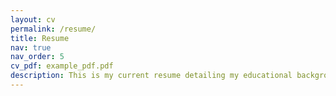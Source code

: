 ```yaml
---
layout: cv
permalink: /resume/
title: Resume
nav: true
nav_order: 5
cv_pdf: example_pdf.pdf
description: This is my current resume detailing my educational background, work experience, extra-cirriculars, competitions and projects.
---
```

